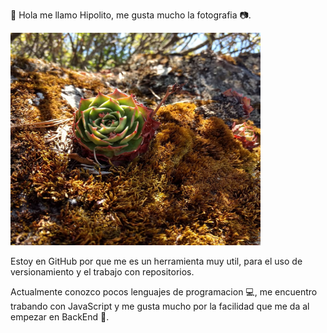 👋 Hola me llamo Hipolito, me gusta mucho la fotografia 📷.

<img src="https://github.com/Poli03/Poli03/blob/26ca07441b26b56d47c735e7d196fe95961e9403/93454586_227359321810851_6657915585002504133_n.jpg" alt="Imagen de mi isntagram" width="400" height="340" >

Estoy en GitHub por que me es un herramienta muy util, para el uso de versionamiento y el trabajo con repositorios. 

Actualmente conozco pocos lenguajes de programacion :computer:, me encuentro trabando con JavaScript y me gusta mucho por la facilidad que me da al empezar en BackEnd :card_index:.

<!---
Poli03/Poli03 is a ✨ special ✨ repository because its `README.md` (this file) appears on your GitHub profile.
You can click the Preview link to take a look at your changes.
--->
